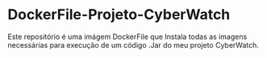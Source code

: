 # DockerFile-Projeto-CyberWatch
Este repositório é uma imágem DockerFile que Instala todas as imagens necessárias para execução de um código .Jar do meu projeto CyberWatch.
